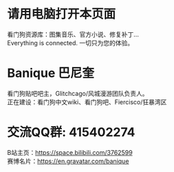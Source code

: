 # 请用电脑打开本页面
看门狗资源库：图集音乐、官方小说、修复补丁…    
Everything is connected. 一切只为您的体验。
# Banique 巴尼奎
看门狗贴吧吧主，Glitchcago/风城漫游团队负责人。    
正在建设：看门狗中文wiki、看门狗吧、Fiercisco/狂暴湾区
# 交流QQ群: 415402274
B站主页：https://space.bilibili.com/3762599    
赛博名片：https://en.gravatar.com/banique
